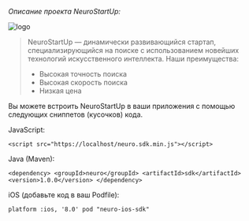 *Описание проекта NeuroStartUp:*

![logo](https://camo.githubusercontent.com/ace14ee894d150192a7b05b12410738aa65528da742bbce69315a5f441320ea7/68747470733a2f2f692e696d6775722e636f6d2f495a4f525769492e706e67)

>  NeuroStartUp — динамически развивающийся стартап, специализирующийся на поиске с использованием новейших технологий искусственного интеллекта. Наши преимущества:
>+ Высокая точность поиска
>+ Высокая скорость поиска
>+ Низкая цена


Вы можете встроить NeuroStartUp в ваши приложения с помощью следующих сниппетов (кусочков) кода.

JavaScript:

` <script src="https://localhost/neuro.sdk.min.js"></script> `

Java (Maven):

 `<dependency>
  <groupId>neuro</groupId>
  <artifactId>sdk</artifactId>
  <version>1.0.0</version>
</dependency> `

iOS (добавьте код в ваш Podfile):

` platform :ios, '8.0'
pod "neuro-ios-sdk" `
